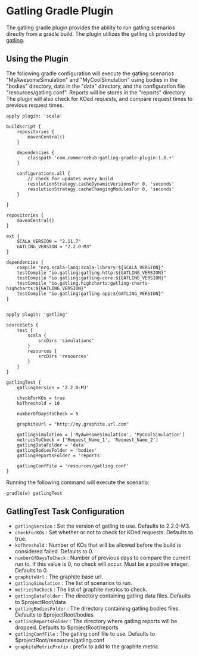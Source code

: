 # Gatling Gradle Plugin

The gatling gradle plugin provides the ability to run gatling scenarios directly from a gradle build. The plugin utilizes
the gatling cli provided by [gatling](http://gatling.io/docs/2.0.0-RC2/general/configuration.html#command-line-options).


## Using the Plugin

The following gradle configuration will execute the gatling scenarios "MyAwesomeSimulation" and "MyCoolSimulation" using bodies
in the "bodies" directory, data in the "data" directory, and the configuration file "resources/gatling.conf". Reports will
be stores in the "reports" directory. The plugin will also check for KOed requests, and compare request times to previous request times.

    apply plugin: 'scala'

    buildscript {
        repositories {
            mavenCentral()
        }

        dependencies {
            classpath 'com.commercehub:gatling-gradle-plugin:1.0.+'
        }

        configurations.all {
            // check for updates every build
            resolutionStrategy.cacheDynamicVersionsFor 0, 'seconds'
            resolutionStrategy.cacheChangingModulesFor 0, 'seconds'
        }

    }

    repositories {
        mavenCentral()
    }

    ext {
        SCALA_VERSION = "2.11.7"
        GATLING_VERSION = "2.2.0-M3"
    }

    dependencies {
        compile "org.scala-lang:scala-library:${SCALA_VERSION}"
        testCompile "io.gatling:gatling-http:${GATLING_VERSION}"
        testCompile "io.gatling:gatling-core:${GATLING_VERSION}"
        testCompile "io.gatling.highcharts:gatling-charts-highcharts:${GATLING_VERSION}"
        testCompile "io.gatling:gatling-app:${GATLING_VERSION}"
    }


    apply plugin: 'gatling'

    sourceSets {
        test {
            scala {
                srcDirs 'simulations'
            }
            resources {
                srcDirs 'resources'
            }
        }
    }

    gatlingTest {
        gatlingVersion = '2.2.0-M3'

        checkForKOs = true
        koThreshold = 10

        numberOfDaysToCheck = 5

        graphiteUrl = "http://my.graphite.url.com"

        gatlingSimulation = ['MyAwesomeSimulation', 'MyCoolSimulation']
        metricsToCheck = ['Request_Name_1', 'Request_Name_2']
        gatlingDataFolder = 'data'
        gatlingBodiesFolder = 'bodies'
        gatlingReportsFolder = 'reports'

        gatlingConfFile = 'resources/gatling.conf'
    }

Running the following command will execute the scenario:

    gradle(w) gatlingTest

## GatlingTest Task Configuration

* `gatlingVersion` : Set the version of gatling to use. Defaults to 2.2.0-M3.
* `checkForKOs` : Set whether or not to check for KOed requests. Defaults to true.
* `koThreshold` : Number of KOs that will be allowed before the build is considered failed. Defaults to 0.
* `numberOfDaysToCheck` : Number of previous days to compare the current run to. If this value is 0, no check will occur.
 Must be a positive integer. Defaults to 0.
* `graphiteUrl` : The graphite base url.
* `gatlingSimulation` : The list of scenarios to run.
* `metricsToCheck` : The list of graphite metrics to check.
* `gatlingDataFolder` : The directory containing gatling data files. Defaults to $projectRoot/data
* `gatlingBodiesFolder` : The directory containing gatling bodies files. Defaults to $projectRoot/bodies
* `gatlingReportsFolder` : The directory where gatling reports will be dropped. Defaults to $projectRoot/reports
* `gatlingConfFile` : The gatling conf file to use. Defaults to $projectRoot/resources/gatling.conf
* `graphiteMetricPrefix` : prefix to add to the graphite metric